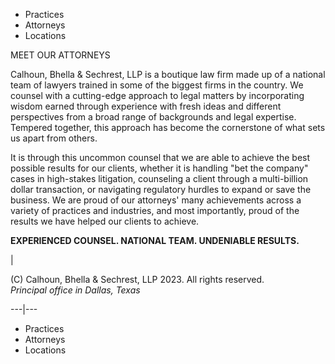   * Practices 
  * Attorneys 
  * Locations 

MEET OUR ATTORNEYS

Calhoun, Bhella & Sechrest, LLP is a boutique law firm made up of a national
team of lawyers trained in some of the biggest firms in the country.  We
counsel with a cutting-edge approach to legal matters by incorporating wisdom
earned through experience with fresh ideas and different perspectives from a
broad range of backgrounds and legal expertise. Tempered together, this
approach has become the cornerstone of what sets us apart from others.  
  
It is through this uncommon counsel that we are able to achieve the best
possible results for our clients, whether it is handling "bet the company"
cases in high-stakes litigation, counseling a client through a multi-billion
dollar transaction, or navigating regulatory hurdles to expand or save the
business. We are proud of our attorneys' many achievements across a variety of
practices and industries, and most importantly, proud of the results we have
helped our clients to achieve.  
  
 **EXPERIENCED COUNSEL. NATIONAL TEAM.  UNDENIABLE RESULTS.​**

|

 (C) Calhoun, Bhella & Sechrest, LLP 2023. All rights reserved.  
 _Principal office in Dallas, Texas_  
  
---|---  
  
  * Practices 
  * Attorneys 
  * Locations 

